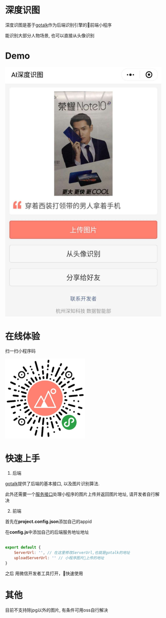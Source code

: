 # 深度识图

深度识图是基于[gotalk](https://github.com/agilab/gotalk)作为后端识别引擎的前端小程序

能识别大部分人物场景, 也可以直接从头像识别

# Demo

![](./example/demo.jpeg)

# 在线体验

扫一扫小程序码

![](./example/qrcode.jpg)


# 快速上手

1. 后端

[gotalk](https://github.com/agilab/gotalk)提供了后端的基本接口, 以及图片识别算法.

此外还需要一个[服务接口](https://developers.weixin.qq.com/miniprogram/dev/api/network/upload/wx.uploadFile.html)处理小程序的图片上传并返回图片地址, 请开发者自行解决

2. 前端

首先在**project.config.json**添加自己的appid

在**config.js**中添加自己的后端服务地址地址

```js

export default {
    ServerUrl: '', // 在这里修改ServerUrl,也就是gotalk的地址
    uploadServerUrl: '' // 小程序图片上传的地址
}

```

之后 用微信开发者工具打开，快速使用

# 其他

目前不支持除jpg以外的图片, 有条件可用oss自行解决